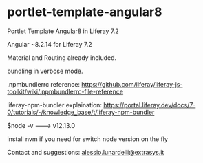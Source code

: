 # portlet-template-angular8

Portlet Template Angular8 in Liferay 7.2

Angular ~8.2.14 for Liferay 7.2

Material and Routing already included.

bundling in verbose mode.

.npmbundlerrc reference:
https://github.com/liferay/liferay-js-toolkit/wiki/.npmbundlerrc-file-reference

liferay-npm-bundler explaination:
https://portal.liferay.dev/docs/7-0/tutorials/-/knowledge_base/t/liferay-npm-bundler

$node -v ---> v12.13.0

install nvm if you need for switch node version on the fly

Contact and suggestions: alessio.lunardelli@extrasys.it